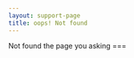 ```yaml
---
layout: support-page
title: oops! Not found
---
```


<p class="text-center alt-lead">
  Not found the page you asking ===
</p>
